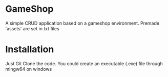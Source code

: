 # GameShop
A simple CRUD application based on a gameshop environment. Premade 'assets' are set in txt files

# Installation
Just Git Clone the code. You could create an executable (.exe) file through mingw64 on windows 
